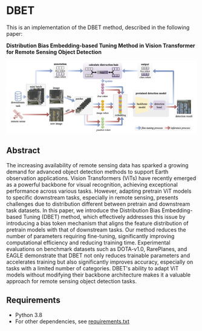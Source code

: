 # DBET

This is an implementation of the DBET method, described in the following paper:

**Distribution Bias Embedding-based Tuning Method in Vision Transformer for Remote Sensing Object Detection**

![Preview](./struct_img.png)

## Abstract

The increasing availability of remote sensing data has sparked a growing demand for advanced object detection methods to support Earth observation applications. Vision Transformers (ViTs) have recently emerged as a powerful backbone for visual recognition, achieving exceptional performance across various tasks. However, adapting pretrain ViT models to specific downstream tasks, especially in remote sensing, presents challenges due to distribution different between pretrain and downstream task datasets. In this paper, we introduce the Distribution Bias Embedding-based Tuning (DBET) method, which effectively addresses this issue by introducing a bias token mechanism that aligns the feature distribution of pretrain models with that of downstream tasks.  Our method reduces the number of parameters requiring fine-tuning, significantly improving computational efficiency and reducing training time. Experimental evaluations on benchmark datasets such as DOTA-v1.0, RarePlanes, and EAGLE demonstrate that DBET not only reduces trainable parameters and accelerates training but also significantly improves accuracy, especially on tasks with a limited number of categories. DBET's ability to adapt ViT models without modifying their backbone architecture makes it a valuable approach for remote sensing object detection tasks.

## Requirements

- Python 3.8
- For other dependencies, see [requirements.txt](./requirements.txt)
